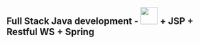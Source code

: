 ## Full Stack Java development - <img src="https://img.shields.io/badge/Java-ED8B00?style=for-the-badge&logo=java&logoColor=white" height=40/> + JSP + Restful WS + Spring

